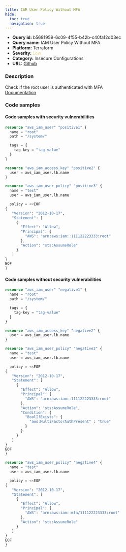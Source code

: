```yaml
---
title: IAM User Policy Without MFA
hide:
  toc: true
  navigation: true
---
```


<style>
  .highlight .hll {
    background-color: #ff171742;
  }
  .md-content {
    max-width: 1100px;
    margin: 0 auto;
  }
</style>

-   **Query id:** b5681959-6c09-4f55-b42b-c40fa12d03ec
-   **Query name:** IAM User Policy Without MFA
-   **Platform:** Terraform
-   **Severity:** <span style="color:#edd57e">Low</span>
-   **Category:** Insecure Configurations
-   **URL:** [Github](https://github.com/Checkmarx/kics/tree/master/assets/queries/terraform/aws/iam_user_policy_without_mfa)

### Description
Check if the root user is authenticated with MFA<br>
[Documentation](https://docs.aws.amazon.com/IAM/latest/UserGuide/id_credentials_mfa_configure-api-require.html)

### Code samples
#### Code samples with security vulnerabilities
```tf title="Positive test num. 1 - tf file" hl_lines="18"
resource "aws_iam_user" "positive1" {
  name = "root"
  path = "/system/"

  tags = {
    tag-key = "tag-value"
  }
}

resource "aws_iam_access_key" "positive2" {
  user = aws_iam_user.lb.name
}

resource "aws_iam_user_policy" "positive3" {
  name = "test"
  user = aws_iam_user.lb.name

  policy = <<EOF
{
   "Version": "2012-10-17",
   "Statement": [
     {
       "Effect": "Allow",
       "Principal": {
         "AWS": "arn:aws:iam::111122223333:root"
       },
       "Action": "sts:AssumeRole"
     }
   ]
}
EOF
}
```


#### Code samples without security vulnerabilities
```tf title="Negative test num. 1 - tf file"
resource "aws_iam_user" "negative1" {
  name = "root"
  path = "/system/"

  tags = {
    tag-key = "tag-value"
  }
}

resource "aws_iam_access_key" "negative2" {
  user = aws_iam_user.lb.name
}

resource "aws_iam_user_policy" "negative3" {
  name = "test"
  user = aws_iam_user.lb.name

  policy = <<EOF
{
   "Version": "2012-10-17",
   "Statement": [
     {
       "Effect": "Allow",
       "Principal": {
         "AWS": "arn:aws:iam::111122223333:root"
       },
       "Action": "sts:AssumeRole",
       "Condition": {
         "BoolIfExists": {
           "aws:MultiFactorAuthPresent" : "true"
         }
       }
     }
   ]
}
EOF
}

resource "aws_iam_user_policy" "negative4" {
  name = "test"
  user = aws_iam_user.lb.name

  policy = <<EOF
{
   "Version": "2012-10-17",
   "Statement": [
     {
       "Effect": "Allow",
       "Principal": {
         "AWS": "arn:aws:iam::mfa/111122223333:root"
       },
       "Action": "sts:AssumeRole"
     }
   ]
}
EOF
}
```
